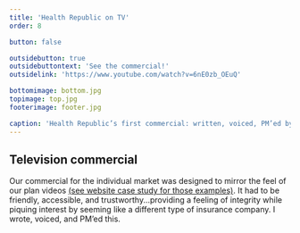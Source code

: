 ```yaml
---
title: 'Health Republic on TV'
order: 8

button: false

outsidebutton: true
outsidebuttontext: 'See the commercial!'
outsidelink: 'https://www.youtube.com/watch?v=6nE0zb_OEuQ'

bottomimage: bottom.jpg
topimage: top.jpg
footerimage: footer.jpg

caption: 'Health Republic’s first commercial: written, voiced, PM’ed by me.'
---
```


## Television commercial
Our commercial for the individual market was designed to mirror the feel of our plan videos <a href="health-republic-insurance-website">(see website case study for those examples)</a>. It had to be friendly, accessible, and trustworthy...providing a feeling of integrity while piquing interest by seeming like a different type of insurance company. I wrote, voiced, and PM’ed this.